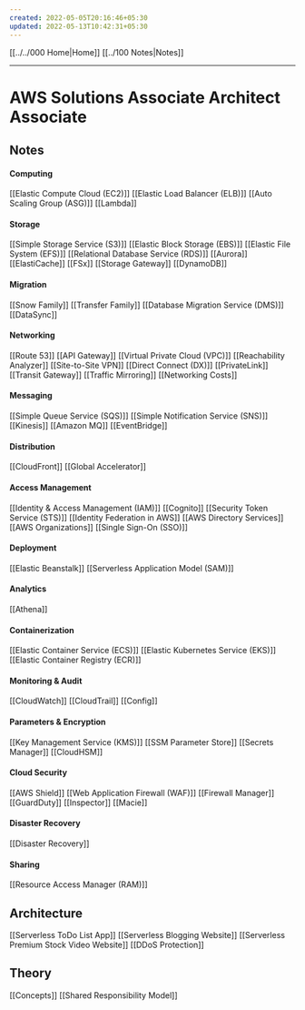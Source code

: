 ```yaml
---
created: 2022-05-05T20:16:46+05:30
updated: 2022-05-13T10:42:31+05:30
---
```


[[../../000 Home|Home]]
[[../100 Notes|Notes]]

---
# AWS Solutions Associate Architect Associate

## Notes

#### Computing
[[Elastic Compute Cloud (EC2)]]
[[Elastic Load Balancer (ELB)]]
[[Auto Scaling Group (ASG)]]
[[Lambda]]

#### Storage
[[Simple Storage Service (S3)]]
[[Elastic Block Storage (EBS)]]
[[Elastic File System (EFS)]]
[[Relational Database Service (RDS)]]
[[Aurora]]
[[ElastiCache]]
[[FSx]]
[[Storage Gateway]]
[[DynamoDB]]

#### Migration
[[Snow Family]]
[[Transfer Family]]
[[Database Migration Service (DMS)]]
[[DataSync]]

#### Networking
[[Route 53]]
[[API Gateway]]
[[Virtual Private Cloud (VPC)]]
[[Reachability Analyzer]]
[[Site-to-Site VPN]]
[[Direct Connect (DX)]]
[[PrivateLink]]
[[Transit Gateway]]
[[Traffic Mirroring]]
[[Networking Costs]]

#### Messaging
[[Simple Queue Service (SQS)]]
[[Simple Notification Service (SNS)]]
[[Kinesis]]
[[Amazon MQ]]
[[EventBridge]]

#### Distribution
[[CloudFront]]
[[Global Accelerator]]

#### Access Management
[[Identity & Access Management (IAM)]]
[[Cognito]]
[[Security Token Service (STS)]]
[[Identity Federation in AWS]]
[[AWS Directory Services]]
[[AWS Organizations]]
[[Single Sign-On (SSO)]]

#### Deployment
[[Elastic Beanstalk]]
[[Serverless Application Model (SAM)]]

#### Analytics
[[Athena]]

#### Containerization
[[Elastic Container Service (ECS)]]
[[Elastic Kubernetes Service (EKS)]]
[[Elastic Container Registry (ECR)]]

#### Monitoring & Audit
[[CloudWatch]]
[[CloudTrail]]
[[Config]]

#### Parameters & Encryption
[[Key Management Service (KMS)]]
[[SSM Parameter Store]]
[[Secrets Manager]]
[[CloudHSM]]

#### Cloud Security
[[AWS Shield]]
[[Web Application Firewall (WAF)]]
[[Firewall Manager]]
[[GuardDuty]]
[[Inspector]]
[[Macie]]

#### Disaster Recovery
[[Disaster Recovery]]

#### Sharing
[[Resource Access Manager (RAM)]]

## Architecture
[[Serverless ToDo List App]]
[[Serverless Blogging Website]]
[[Serverless Premium Stock Video Website]]
[[DDoS Protection]]

## Theory
[[Concepts]]
[[Shared Responsibility Model]]